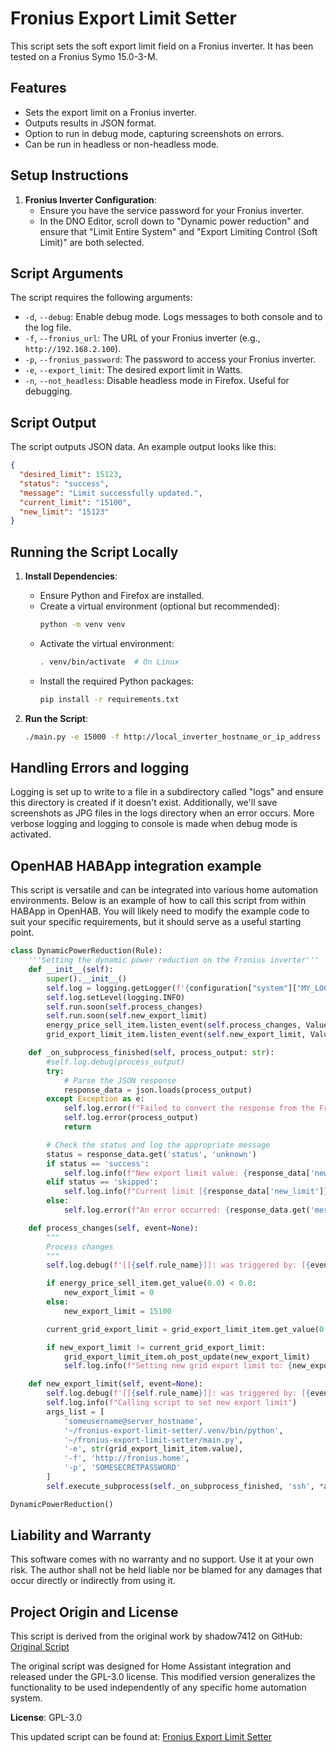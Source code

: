 # Fronius Export Limit Setter

This script sets the soft export limit field on a Fronius inverter. It has been tested on a Fronius Symo 15.0-3-M.

## Features

- Sets the export limit on a Fronius inverter.
- Outputs results in JSON format.
- Option to run in debug mode, capturing screenshots on errors.
- Can be run in headless or non-headless mode.

## Setup Instructions

1. **Fronius Inverter Configuration**:
   - Ensure you have the service password for your Fronius inverter.
   - In the DNO Editor, scroll down to "Dynamic power reduction" and ensure that "Limit Entire System" and "Export Limiting Control (Soft Limit)" are both selected.

## Script Arguments

The script requires the following arguments:

- `-d`, `--debug`: Enable debug mode. Logs messages to both console and to the log file.
- `-f`, `--fronius_url`: The URL of your Fronius inverter (e.g., `http://192.168.2.100`).
- `-p`, `--fronius_password`: The password to access your Fronius inverter.
- `-e`, `--export_limit`: The desired export limit in Watts.
- `-n`, `--not_headless`: Disable headless mode in Firefox. Useful for debugging.

## Script Output

The script outputs JSON data. An example output looks like this:

```json
{
  "desired_limit": 15123,
  "status": "success",
  "message": "Limit successfully updated.",
  "current_limit": "15100",
  "new_limit": "15123"
}
```

## Running the Script Locally

1. **Install Dependencies**:
   - Ensure Python and Firefox are installed.
   - Create a virtual environment (optional but recommended):
     ```sh
     python -m venv venv
     ```
   - Activate the virtual environment:
     ```sh
     . venv/bin/activate  # On Linux
     ```
   - Install the required Python packages:
     ```sh
     pip install -r requirements.txt
     ```

2. **Run the Script**:
   ```sh
   ./main.py -e 15000 -f http://local_inverter_hostname_or_ip_address -p "R3D@CT3D"

## Handling Errors and logging

Logging is set up to write to a file in a subdirectory called "logs" and ensure this directory is created if it doesn't exist. Additionally, we'll save screenshots as JPG files in the logs directory when an error occurs. More verbose logging and logging to console is made when debug mode is activated.

## OpenHAB HABApp integration example

This script is versatile and can be integrated into various home automation environments. Below is an example of how to call this script from within HABApp in OpenHAB. You will likely need to modify the example code to suit your specific requirements, but it should serve as a useful starting point.

```python
class DynamicPowerReduction(Rule):
    '''Setting the dynamic power reduction on the Fronius inverter'''
    def __init__(self):
        super().__init__()
        self.log = logging.getLogger(f'{configuration["system"]["MY_LOGGER_NAME"]}.{self.rule_name}')
        self.log.setLevel(logging.INFO)
        self.run.soon(self.process_changes)
        self.run.soon(self.new_export_limit)
        energy_price_sell_item.listen_event(self.process_changes, ValueChangeEventFilter())
        grid_export_limit_item.listen_event(self.new_export_limit, ValueChangeEventFilter())

    def _on_subprocess_finished(self, process_output: str):
        #self.log.debug(process_output)
        try:
            # Parse the JSON response
            response_data = json.loads(process_output)
        except Exception as e:
            self.log.error(f"Failed to convert the response from the Fronius grid export limit script with error: {e}")
            self.log.error(process_output)
            return

        # Check the status and log the appropriate message
        status = response_data.get('status', 'unknown')
        if status == 'success':
            self.log.info(f"New export limit value: {response_data['new_limit']} successfully set")
        elif status == 'skipped':
            self.log.info(f"Current limit [{response_data['new_limit']}] matches desired limit. Skipping update.")
        else:
            self.log.error(f"An error occurred: {response_data.get('message', 'Unknown error')}")

    def process_changes(self, event=None):
        """
        Process changes
        """
        self.log.debug(f'[[{self.rule_name}]]: was triggered by: [{event.name if event else "None"}] with event value [{event.value if event else "None"}]')

        if energy_price_sell_item.get_value(0.0) < 0.0:
            new_export_limit = 0
        else:
            new_export_limit = 15100

        current_grid_export_limit = grid_export_limit_item.get_value(0.0)

        if new_export_limit != current_grid_export_limit:
            grid_export_limit_item.oh_post_update(new_export_limit)
            self.log.info(f"Setting new grid export limit to: {new_export_limit} W. (Current limit is: {current_grid_export_limit})")

    def new_export_limit(self, event=None):
        self.log.debug(f'[[{self.rule_name}]]: was triggered by: [{event.name if event else "None"}] with event value [{event.value if event else "None"}]')
        self.log.info(f"Calling script to set new export limit")
        args_list = [
            'someusername@server_hostname',
            '~/fronius-export-limit-setter/.venv/bin/python',
            '~/fronius-export-limit-setter/main.py',
            '-e', str(grid_export_limit_item.value),
            '-f', 'http://fronius.home',
            '-p', 'SOMESECRETPASSWORD'
        ]
        self.execute_subprocess(self._on_subprocess_finished, 'ssh', *args_list, capture_output=True)

DynamicPowerReduction()
```

## Liability and Warranty

This software comes with no warranty and no support. Use it at your own risk. The author shall not be held liable nor be blamed for any damages that occur directly or indirectly from using it.

## Project Origin and License

This script is derived from the original work by shadow7412 on GitHub:
[Original Script](https://github.com/shadow7412/fronius-driver/blob/master/main.py)

The original script was designed for Home Assistant integration and released under the GPL-3.0 license. This modified version generalizes the functionality to be used independently of any specific home automation system.

**License**: GPL-3.0

This updated script can be found at: [Fronius Export Limit Setter](https://github.com/besynnerlig/Fronius-Export-Limit-Setter)
